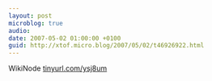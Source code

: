 ```yaml
---
layout: post
microblog: true
audio: 
date: 2007-05-02 01:00:00 +0100
guid: http://xtof.micro.blog/2007/05/02/t46926922.html
---
```

WikiNode [tinyurl.com/ysj8um](http://tinyurl.com/ysj8um)
